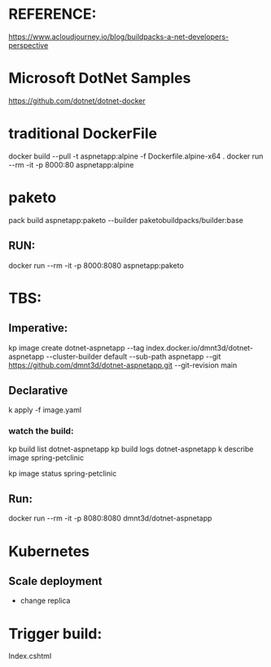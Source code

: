 # REFERENCE:
https://www.acloudjourney.io/blog/buildpacks-a-net-developers-perspective

# Microsoft DotNet Samples
https://github.com/dotnet/dotnet-docker


# traditional DockerFile
docker build --pull -t aspnetapp:alpine -f Dockerfile.alpine-x64 .
docker run --rm -it -p 8000:80 aspnetapp:alpine

# paketo
pack build aspnetapp:paketo --builder paketobuildpacks/builder:base
## RUN:
docker run --rm -it -p 8000:8080 aspnetapp:paketo

# TBS:
## Imperative:
kp image create dotnet-aspnetapp --tag index.docker.io/dmnt3d/dotnet-aspnetapp --cluster-builder default --sub-path aspnetapp --git  https://github.com/dmnt3d/dotnet-aspnetapp.git --git-revision main


## Declarative
k apply -f image.yaml 

### watch the build:
kp build list dotnet-aspnetapp
kp build logs dotnet-aspnetapp
k describe image spring-petclinic

kp image status spring-petclinic

## Run:
docker run --rm -it -p 8080:8080 dmnt3d/dotnet-aspnetapp
 

# Kubernetes
## Scale deployment
- change replica

# Trigger build:
Index.cshtml